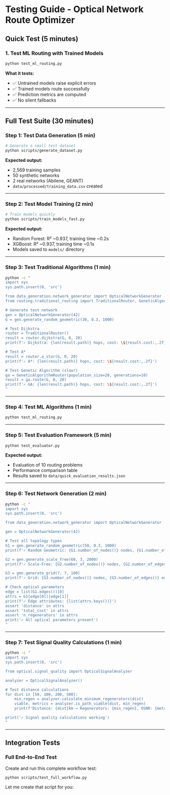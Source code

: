# Testing Guide - Optical Network Route Optimizer

## Quick Test (5 minutes)

### 1. Test ML Routing with Trained Models
```bash
python test_ml_routing.py
```

**What it tests:**
- ✅ Untrained models raise explicit errors
- ✅ Trained models route successfully
- ✅ Prediction metrics are computed
- ✅ No silent fallbacks

---

## Full Test Suite (30 minutes)

### Step 1: Test Data Generation (5 min)
```bash
# Generate a small test dataset
python scripts/generate_dataset.py
```

**Expected output:**
- 2,569 training samples
- 50 synthetic networks
- 2 real networks (Abilene, GEANT)
- `data/processed/training_data.csv` created

---

### Step 2: Test Model Training (2 min)
```bash
# Train models quickly
python scripts/train_models_fast.py
```

**Expected output:**
- Random Forest: R² ~0.937, training time ~0.2s
- XGBoost: R² ~0.937, training time ~0.1s
- Models saved to `models/` directory

---

### Step 3: Test Traditional Algorithms (1 min)
```bash
python -c "
import sys
sys.path.insert(0, 'src')

from data_generation.network_generator import OpticalNetworkGenerator
from routing.traditional_routing import TraditionalRouter, GeneticAlgorithmRouter

# Generate test network
gen = OpticalNetworkGenerator(42)
G = gen.generate_random_geometric(30, 0.3, 1000)

# Test Dijkstra
router = TraditionalRouter()
result = router.dijkstra(G, 0, 20)
print(f'✓ Dijkstra: {len(result.path)} hops, cost: \${result.cost:,.2f}')

# Test A*
result = router.a_star(G, 0, 20)
print(f'✓ A*: {len(result.path)} hops, cost: \${result.cost:,.2f}')

# Test Genetic Algorithm (slow!)
ga = GeneticAlgorithmRouter(population_size=20, generations=10)
result = ga.route(G, 0, 20)
print(f'✓ GA: {len(result.path)} hops, cost: \${result.cost:,.2f}')
"
```

---

### Step 4: Test ML Algorithms (1 min)
```bash
python test_ml_routing.py
```

---

### Step 5: Test Evaluation Framework (5 min)
```bash
python test_evaluator.py
```

**Expected output:**
- Evaluation of 10 routing problems
- Performance comparison table
- Results saved to `data/quick_evaluation_results.json`

---

### Step 6: Test Network Generation (2 min)
```bash
python -c "
import sys
sys.path.insert(0, 'src')

from data_generation.network_generator import OpticalNetworkGenerator

gen = OpticalNetworkGenerator(42)

# Test all topology types
G1 = gen.generate_random_geometric(50, 0.3, 1000)
print(f'✓ Random Geometric: {G1.number_of_nodes()} nodes, {G1.number_of_edges()} edges')

G2 = gen.generate_scale_free(60, 3, 2000)
print(f'✓ Scale-Free: {G2.number_of_nodes()} nodes, {G2.number_of_edges()} edges')

G3 = gen.generate_grid(7, 7, 100)
print(f'✓ Grid: {G3.number_of_nodes()} nodes, {G3.number_of_edges()} edges')

# Check optical parameters
edge = list(G1.edges())[0]
attrs = G1[edge[0]][edge[1]]
print(f'✓ Edge attributes: {list(attrs.keys())}')
assert 'distance' in attrs
assert 'total_cost' in attrs
assert 'n_regenerators' in attrs
print('✓ All optical parameters present')
"
```

---

### Step 7: Test Signal Quality Calculations (1 min)
```bash
python -c "
import sys
sys.path.insert(0, 'src')

from optical.signal_quality import OpticalSignalAnalyzer

analyzer = OpticalSignalAnalyzer()

# Test distance calculations
for dist in [50, 100, 200, 500]:
    min_regen = analyzer.calculate_minimum_regenerators(dist)
    viable, metrics = analyzer.is_path_viable(dist, min_regen)
    print(f'Distance: {dist}km → Regenerators: {min_regen}, OSNR: {metrics[\"osnr_db\"]}dB, Viable: {viable}')

print('✓ Signal quality calculations working')
"
```

---

## Integration Tests

### Full End-to-End Test
Create and run this complete workflow test:

```bash
python scripts/test_full_workflow.py
```

Let me create that script for you:

